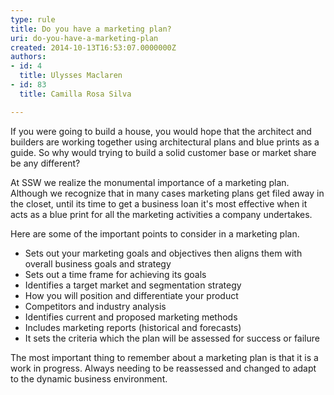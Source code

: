 ```yaml
---
type: rule
title: Do you have a marketing plan?
uri: do-you-have-a-marketing-plan
created: 2014-10-13T16:53:07.0000000Z
authors:
- id: 4
  title: Ulysses Maclaren
- id: 83
  title: Camilla Rosa Silva

---
```


 
If you were going to build a house, you would hope that the architect and builders are working together using architectural plans and blue prints as a guide. So why would trying to build a solid customer base or market share be any different?

At SSW we realize the monumental importance of a marketing plan. Although we recognize that in many cases marketing plans get filed away in the closet, until its time to get a business loan it's most effective when it acts as a blue print for all the marketing activities a company undertakes.
 
​Here are some of the important points to consider in a marketing plan.

- Sets out your marketing goals and objectives then aligns them with overall business goals and strategy
- Sets out a time frame for achieving its goals
- Identifies a target market and segmentation strategy
- How you will position and differentiate your product
- Competitors and industry analysis
- Identifies current and proposed marketing methods
- Includes marketing reports (historical and forecasts)
- It sets the criteria which the plan will be assessed for success or failure


The most important thing to remember about a marketing plan is that it is a work in progress. Always needing to be reassessed and changed to adapt to the dynamic business environment.

